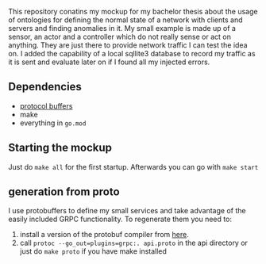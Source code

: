 This repository conatins my mockup for my bachelor thesis about the usage of ontologies for defining the normal state of a network with clients and servers and finding anomalies in it. My small example is made up of a sensor, an actor and a controller which do not really sense or act on anything. They are just there to provide network traffic I can test the idea on.
I added the capability of a local sqllite3 database to record my traffic as it is sent and evaluate later on if I found all my injected errors.

## Dependencies
* [protocol buffers](https://github.com/protocolbuffers/protobuf)
* make
* everything in `go.mod`

## Starting the mockup
Just do `make all` for the first startup. Afterwards you can go with `make start`

## generation from proto
I use protobuffers to define my small services and take advantage of the easily included GRPC functionality. To regenerate them you need to:
1. install a version of the protobuf compiler from [here](https://github.com/protocolbuffers/protobuf).
2. call `protoc --go_out=plugins=grpc:. api.proto` in the api directory or just do `make proto` if you have make installed